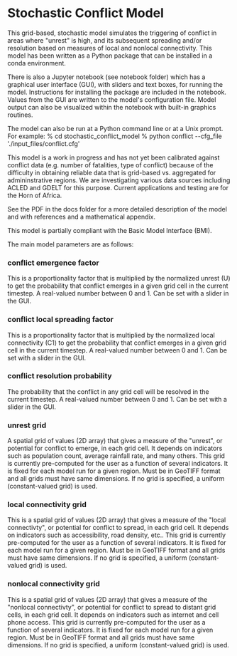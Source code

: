 Stochastic Conflict Model
========

This grid-based, stochastic model simulates the triggering of conflict in areas where "unrest" is high, and its subsequent spreading and/or resolution based on measures of local and nonlocal connectivity.  This model has been written as a Python package that can be installed in a conda environment. 

There is also a Jupyter notebook (see notebook folder) which has a graphical user interface (GUI), with sliders and text boxes, for running the model.  Instructions for installing the package are included in the notebook.  Values from the GUI are written to the model's configuration file.  Model output can also be visualized within the notebook with built-in graphics routines.

The model can also be run at a Python command line or at a Unix prompt.  For example:
  % cd stochastic_conflict_model
  % python conflict --cfg_file './input_files/conflict.cfg'

This model is a work in progress and has not yet been calibrated against conflict data (e.g. number of fatalities, type of conflict) because of the difficulty in obtaining reliable data that is grid-based vs. aggregated for admininstrative regions.  We are investigating various data sources including ACLED and GDELT for this purpose.  Current applications and testing are for the Horn of Africa.

See the PDF in the docs folder for a more detailed description of the model and with references and a mathematical appendix.

This model is partially compliant with the Basic Model Interface (BMI).

The main model parameters are as follows:

### conflict emergence factor
This is a proportionality factor that is multiplied by the normalized unrest (U) to get the probability that conflict emerges in a given grid cell in the current timestep.  A real-valued number between 0 and 1.  Can be set with a slider in the GUI.
 
### conflict local spreading factor
This is a proportionality factor that is multiplied by the normalized local connectivity (C1) to get the probability that conflict emerges in a given grid cell in the current timestep.  A real-valued number between 0 and 1.  Can be set with a slider in the GUI.

### conflict resolution probability
The probability that the conflict in any grid cell will be resolved in the current timestep.  A real-valued number between 0 and 1.  Can be set with a slider in the GUI.

### unrest grid
A spatial grid of values (2D array) that gives a measure of the "unrest", or potential for conflict to emerge, in each grid cell.  It depends on indicators such as population count, average rainfall rate, and many others.  This grid is currently pre-computed for the user as a function of several indicators.  It is fixed for each model run for a given region.  Must be in GeoTIFF format and all grids must have same dimensions.  If no grid is specified, a uniform (constant-valued grid) is used.

### local connectivity grid
This is a spatial grid of values (2D array) that gives a measure of the "local connectivty", or potential for conflict to spread, in each grid cell.  It depends on indicators such as accessibility, road density, etc..  This grid is currently pre-computed for the user as a function of several indicators.  It is fixed for each model run for a given region.  Must be in GeoTIFF format and all grids must have same dimensions.  If no grid is specified, a uniform (constant-valued grid) is used.


### nonlocal connectivity grid
This is a spatial grid of values (2D array) that gives a measure of the "nonlocal connectivty", or potential for conflict to spread to distant grid cells, in each grid cell.  It depends on indicators such as internet and cell phone access.  This grid is currently pre-computed for the user as a function of several indicators.  It is fixed for each model run for a given region.  Must be in GeoTIFF format and all grids must have same dimensions. If no grid is specified, a uniform (constant-valued grid) is used.

